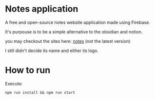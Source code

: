 # Notes application

A free and open-source notes website application made using Firebase.

It's purpouse is to be a simple alternative to the obsidian and notion. 

you may checkout the sites here: [notes](https://joaonotfound.ddns.net) (not the latest version)

I still didn't decide its name and either its logo.

# How to run
 

Execute: 
```
npm run install && npm run start
```